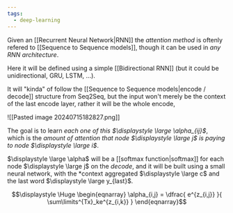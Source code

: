 ```yaml
---
tags:
  - deep-learning
---
```

Given an [[Recurrent Neural Network|RNN]] the *attention method* is oftenly refered to [[Sequence to Sequence models]], though it can be used in *any RNN architecture*.

Here it will be defined using a simple [[Bidirectional RNN]] (but it could be unidirectional, GRU, LSTM, ...).

It will "kinda" of follow the [[Sequence to Sequence models|encode / decode]] structure from Seq2Seq, but the input won't merely be the context of the last encode layer, rather it will be the whole encode, 

![[Pasted image 20240715182827.png]]

The goal is to learn *each one of this $\displaystyle \large \alpha_{ij}$*, which is the *amount of attention that node $\displaystyle \large j$ is paying to node $\displaystyle \large i$*.

$\displaystyle \large \alpha$ will be a [[softmax function|softmax]] for each node $\displaystyle \large j$ on the *decode*, and it will be built using a small neural network, with the *context aggregated $\displaystyle \large c$ and the last word $\displaystyle \large y_{last}$.

$$\displaystyle \Huge \begin{eqnarray} 
\alpha_{i,j} = 
\dfrac{
e^{z_{i,j}}
}{
\sum\limits^{Tx}_ke^{z_{i,k}}
}
\end{eqnarray}$$